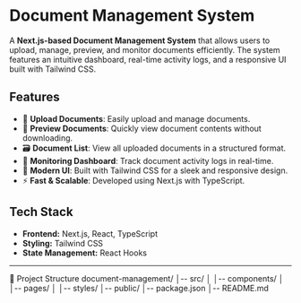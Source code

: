 # Document Management System

A **Next.js-based Document Management System** that allows users to upload, manage, preview, and monitor documents efficiently. The system features an intuitive dashboard, real-time activity logs, and a responsive UI built with Tailwind CSS.

## Features

- 📂 **Upload Documents**: Easily upload and manage documents.
- 📜 **Preview Documents**: Quickly view document contents without downloading.
- 🗃️ **Document List**: View all uploaded documents in a structured format.
- 🚀 **Monitoring Dashboard**: Track document activity logs in real-time.
- 🎨 **Modern UI**: Built with Tailwind CSS for a sleek and responsive design.
- ⚡ **Fast & Scalable**: Developed using Next.js with TypeScript.

## Tech Stack

- **Frontend:** Next.js, React, TypeScript
- **Styling:** Tailwind CSS
- **State Management:** React Hooks

---
📁 Project Structure
document-management/
│-- src/
│   │-- components/
│   │-- pages/
│   │-- styles/
│-- public/
│-- package.json
│-- README.md










